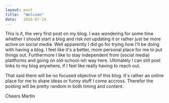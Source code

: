 ```yaml
---
layout: post
title:  "Welcome"
date:   2016-07-14
---
```


This is it, the very first post on my blog. I was wondering for some time whether I should start a blog and risk not updating it or rather just be more active on social media. Well apparently I did go for trying how I'll be doing with having a blog. I feel like it's a better, more personal place for me to put things out. Furthermore I like to stay independent from (social media) plattforms and going on old-school-ish way here. Ultimately I can still post links to my blog anywhere, if I feel like really having to reach out. 

That said there will be no focused objective of this blog. It's rather an online place for me to share ideas or funny stuff I come accross. Therefor the posting will be pretty random in both timing and content.

Cheers Martin

